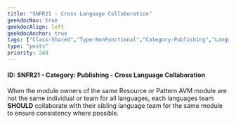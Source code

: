 ```yaml
---
title: "SNFR21 - Cross Language Collaboration"
geekdocNav: true
geekdocAlign: left
geekdocAnchor: true
tags: ["Class-Shared","Type-NonFunctional","Category-Publishing","Language-Shared","Enforcement-SHOULD","Persona-Owner","Persona-Contributor","Lifecycle-Maintenance"]
type: "posts"
priority: 240
---
```


#### ID: SNFR21 - Category: Publishing - Cross Language Collaboration

When the module owners of the same Resource or Pattern AVM module are not the same individual or team for all languages, each languages team **SHOULD** collaborate with their sibling language team for the same module to ensure consistency where possible.
